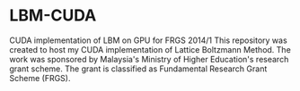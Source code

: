 # LBM-CUDA
CUDA implementation of LBM on GPU for FRGS 2014/1
This repository was created to host my CUDA implementation of Lattice Boltzmann Method. The work was sponsored by 
Malaysia's Ministry of Higher Education's research grant scheme. The grant is classified as Fundamental Research Grant
Scheme (FRGS).
